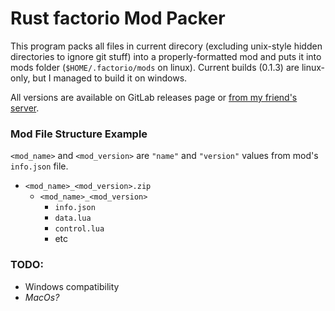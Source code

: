 # Rust factorio Mod Packer

This program packs all files in current direcory (excluding unix-style hidden directories to ignore git stuff) into a properly-formatted mod and puts it into mods folder (`$HOME/.factorio/mods` on linux).
Current builds (0.1.3) are linux-only, but I managed to build it on windows.

All versions are available on GitLab releases page or [from my friend's server](https://cavej376.ddns.net/files/rfmp_releases/).

### Mod File Structure Example
`<mod_name>` and `<mod_version>` are `"name"` and `"version"` values from mod's `info.json` file.
- `<mod_name>_<mod_version>.zip`
    - `<mod_name>_<mod_version>`
        - `info.json`
        - `data.lua`
        - `control.lua`
        - etc

### TODO:
- Windows compatibility
- *MacOs?*
